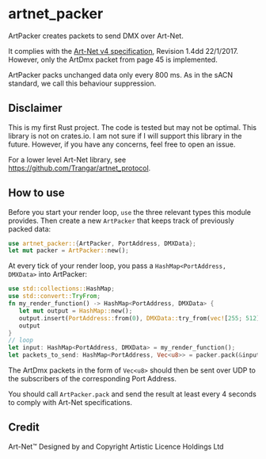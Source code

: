 # artnet_packer

ArtPacker creates packets to send DMX over Art-Net.

It complies with the [Art-Net v4 specification](https://art-net.org.uk/resources/art-net-specification/), Revision 1.4dd 22/1/2017.
However, only the ArtDmx packet from page 45 is implemented.

ArtPacker packs unchanged data only every 800 ms. As in the sACN standard, we call this behaviour suppression.

## Disclaimer

This is my first Rust project. The code is tested but may not be optimal. This library is not on crates.io.
I am not sure if I will support this library in the future.
However, if you have any concerns, feel free to open an issue.

For a lower level Art-Net library, see https://github.com/Trangar/artnet_protocol.

## How to use

Before you start your render loop, `use` the three relevant types this module provides. Then create a new `ArtPacker` that keeps
track of previously packed data:

```rust
use artnet_packer::{ArtPacker, PortAddress, DMXData};
let mut packer = ArtPacker::new();
```

At every tick of your render loop, you pass a `HashMap<PortAddress, DMXData>` into ArtPacker:

```rust
use std::collections::HashMap;
use std::convert::TryFrom;
fn my_render_function() -> HashMap<PortAddress, DMXData> {
   let mut output = HashMap::new();
   output.insert(PortAddress::from(0), DMXData::try_from(vec![255; 512]).unwrap());
   output
}
// loop
let input: HashMap<PortAddress, DMXData> = my_render_function();
let packets_to_send: HashMap<PortAddress, Vec<u8>> = packer.pack(&input);
```

The ArtDmx packets in the form of `Vec<u8>` should then be sent over UDP to the subscribers of the corresponding Port Address.

You should call `ArtPacker.pack` and send the result at least every 4 seconds to comply with Art-Net specifications.

## Credit

Art-Net™ Designed by and Copyright Artistic Licence Holdings Ltd
